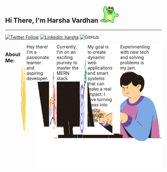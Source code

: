 <!-- - 👋 Hi, I’m @harshavardhan1726
- 👀 I’m passionate about emerging technologies and software development and strongly interested in creating innovative web applications
- 🌱 Currently I'm currently honing my Full Stack Web Development skills, exploring the latest frameworks and tools to build dynamic, user-friendly web experiences.
- 💞️ I want to collaborate on open-source projects and exciting web development ventures. If you're working on something cool, I'd love to hear about it!
- 📫 How to reach me via email at harshav1752002@gmail.com.com or through my LinkedIn profile here https://www.linkedin.com/in/harsha-vardhan-lagudu-31316a30a/
- 😄 Pronouns: He/Him -->

<!---
harshavardhan1726/harshavardhan1726 is a ✨ special ✨ repository because its `README.md` (this file) appears on your GitHub profile.
You can click the Preview link to take a look at your changes.
--->


<h2>Hi There, I'm Harsha Vardhan <img src="/images/hello.gif" height="60px" alt=""> </h2>
</div>
<hr>

[![Twitter Follow](https://img.shields.io/twitter/follow/HarshaV172604?label=Follow)](https://twitter.com/intent/follow?screen_name=HarshaV172604)
[![Linkedin: harsha](https://img.shields.io/badge/-harsha-blue?style=flat-square&logo=Linkedin&logoColor=white&link=https://www.linkedin.com/in/sai-harsha-vardhan-lagudu-31316a30a)](https://www.linkedin.com/in/sai-harsha-vardhan-lagudu-31316a30a)
![GitHub](https://img.shields.io/github/followers/harshavardhan1726)

<div>
    <div>
        <img align='right' src="/images/coding.gif" width="400px">
    </div>
    <div style="display: flex;">
        <h3>About Me: </h3>
        <img src="/images/Hand_wave.gif" width="20px" alt=""> Hey there! I'm a passionate learner and aspiring developer.</img>
        <br><br>
        <img src="/images/Learn.gif" width="25px" alt=""> Currently, I'm on an exciting journey to master the MERN stack (MongoDB, Express.js, React.js, Node.js) and dive deep into the world of machine learning. </img>
        <br><br>
        <img src="/images/goal.gif" width="25px" alt=""> My goal is to create dynamic web applications and smart systems that can make a real impact. I love turning ideas into reality through code 
        <br><br>
        <img src="/images/puzzle.gif" width="25px" alt=""> Experimenting with new tech and solving problems is my jam.
        <hr>
    </div>
    

    
</div>